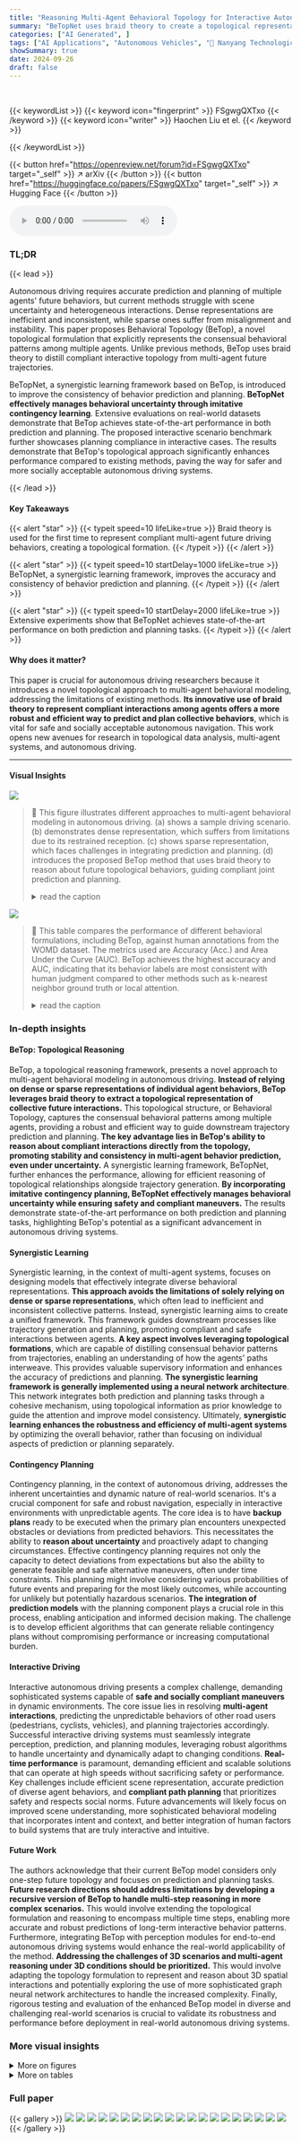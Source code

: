 ```yaml
---
title: "Reasoning Multi-Agent Behavioral Topology for Interactive Autonomous Driving"
summary: "BeTopNet uses braid theory to create a topological representation of multi-agent future driving behaviors, improving prediction and planning accuracy in autonomous driving systems."
categories: ["AI Generated", ]
tags: ["AI Applications", "Autonomous Vehicles", "🏢 Nanyang Technological University",]
showSummary: true
date: 2024-09-26
draft: false
---
```


<br>

{{< keywordList >}}
{{< keyword icon="fingerprint" >}} FSgwgQXTxo {{< /keyword >}}
{{< keyword icon="writer" >}} Haochen Liu et el. {{< /keyword >}}
 
{{< /keywordList >}}

{{< button href="https://openreview.net/forum?id=FSgwgQXTxo" target="_self" >}}
↗ arXiv
{{< /button >}}
{{< button href="https://huggingface.co/papers/FSgwgQXTxo" target="_self" >}}
↗ Hugging Face
{{< /button >}}



<audio controls>
    <source src="https://ai-paper-reviewer.com/FSgwgQXTxo/podcast.wav" type="audio/wav">
    Your browser does not support the audio element.
</audio>


### TL;DR


{{< lead >}}

Autonomous driving requires accurate prediction and planning of multiple agents' future behaviors, but current methods struggle with scene uncertainty and heterogeneous interactions. Dense representations are inefficient and inconsistent, while sparse ones suffer from misalignment and instability. This paper proposes Behavioral Topology (BeTop), a novel topological formulation that explicitly represents the consensual behavioral patterns among multiple agents. Unlike previous methods, BeTop uses braid theory to distill compliant interactive topology from multi-agent future trajectories. 

BeTopNet, a synergistic learning framework based on BeTop, is introduced to improve the consistency of behavior prediction and planning.  **BeTopNet effectively manages behavioral uncertainty through imitative contingency learning**. Extensive evaluations on real-world datasets demonstrate that BeTop achieves state-of-the-art performance in both prediction and planning.  The proposed interactive scenario benchmark further showcases planning compliance in interactive cases.  The results demonstrate that BeTop's topological approach significantly enhances performance compared to existing methods, paving the way for safer and more socially acceptable autonomous driving systems.

{{< /lead >}}


#### Key Takeaways

{{< alert "star" >}}
{{< typeit speed=10 lifeLike=true >}} Braid theory is used for the first time to represent compliant multi-agent future driving behaviors, creating a topological formation. {{< /typeit >}}
{{< /alert >}}

{{< alert "star" >}}
{{< typeit speed=10 startDelay=1000 lifeLike=true >}} BeTopNet, a synergistic learning framework, improves the accuracy and consistency of behavior prediction and planning. {{< /typeit >}}
{{< /alert >}}

{{< alert "star" >}}
{{< typeit speed=10 startDelay=2000 lifeLike=true >}} Extensive experiments show that BeTopNet achieves state-of-the-art performance on both prediction and planning tasks. {{< /typeit >}}
{{< /alert >}}

#### Why does it matter?
This paper is crucial for autonomous driving researchers because it introduces a novel topological approach to multi-agent behavioral modeling, addressing the limitations of existing methods.  **Its innovative use of braid theory to represent compliant interactions among agents offers a more robust and efficient way to predict and plan collective behaviors**, which is vital for safe and socially acceptable autonomous navigation. This work opens new avenues for research in topological data analysis, multi-agent systems, and autonomous driving.

------
#### Visual Insights



![](https://ai-paper-reviewer.com/FSgwgQXTxo/figures_1_1.jpg)

> 🔼 This figure illustrates different approaches to multi-agent behavioral modeling in autonomous driving. (a) shows a sample driving scenario. (b) demonstrates dense representation, which suffers from limitations due to its restrained reception. (c) shows sparse representation, which faces challenges in integrating prediction and planning. (d) introduces the proposed BeTop method that uses braid theory to reason about future topological behaviors, guiding compliant joint prediction and planning.
> <details>
> <summary>read the caption</summary>
> Figure 1: Multi-agent Behavioral Formulation. (a) A typical driving scenario in Arizona, US [35]; (b) Dense representation conducts scalable occupancy prediction jointly, but restrained reception leads to unbounded collisions with planning; (c) Sparse supervision derives multi-agent trajectories with multi-modalities, while it struggles with conflicts among integrated prediction and planning; (d) BeTop reasons future topological behaviors for all scene-agents through braids theory, funneling interactive eventual agents (in highlighted colors) and guiding compliant joint prediction and planning.
> </details>





![](https://ai-paper-reviewer.com/FSgwgQXTxo/tables_3_1.jpg)

> 🔼 This table compares the performance of different behavioral formulations, including BeTop, against human annotations from the WOMD dataset.  The metrics used are Accuracy (Acc.) and Area Under the Curve (AUC). BeTop achieves the highest accuracy and AUC, indicating that its behavior labels are most consistent with human judgment compared to other methods such as k-nearest neighbor ground truth or local attention.
> <details>
> <summary>read the caption</summary>
> Table 1: Analysis on different behavioral formulations. BeTop labels behave most similarly to human annotations [35], excelling over other formulations like k nearest GT or local attention.
> </details>





### In-depth insights


#### BeTop: Topological Reasoning
BeTop, a topological reasoning framework, presents a novel approach to multi-agent behavioral modeling in autonomous driving.  **Instead of relying on dense or sparse representations of individual agent behaviors, BeTop leverages braid theory to extract a topological representation of collective future interactions.** This topological structure, or Behavioral Topology, captures the consensual behavioral patterns among multiple agents, providing a robust and efficient way to guide downstream trajectory prediction and planning.  **The key advantage lies in BeTop's ability to reason about compliant interactions directly from the topology, promoting stability and consistency in multi-agent behavior prediction, even under uncertainty.** A synergistic learning framework, BeTopNet, further enhances the performance, allowing for efficient reasoning of topological relationships alongside trajectory generation.  **By incorporating imitative contingency planning, BeTopNet effectively manages behavioral uncertainty while ensuring safety and compliant maneuvers.** The results demonstrate state-of-the-art performance on both prediction and planning tasks, highlighting BeTop's potential as a significant advancement in autonomous driving systems.

#### Synergistic Learning
Synergistic learning, in the context of multi-agent systems, focuses on designing models that effectively integrate diverse behavioral representations.  **This approach avoids the limitations of solely relying on dense or sparse representations**, which often lead to inefficient and inconsistent collective patterns. Instead, synergistic learning aims to create a unified framework.  This framework guides downstream processes like trajectory generation and planning, promoting compliant and safe interactions between agents.  **A key aspect involves leveraging topological formations**, which are capable of distilling consensual behavior patterns from trajectories, enabling an understanding of how the agents' paths interweave.  This provides valuable supervisory information and enhances the accuracy of predictions and planning.  **The synergistic learning framework is generally implemented using a neural network architecture**. This network integrates both prediction and planning tasks through a cohesive mechanism, using topological information as prior knowledge to guide the attention and improve model consistency.  Ultimately, **synergistic learning enhances the robustness and efficiency of multi-agent systems** by optimizing the overall behavior, rather than focusing on individual aspects of prediction or planning separately.

#### Contingency Planning
Contingency planning, in the context of autonomous driving, addresses the inherent uncertainties and dynamic nature of real-world scenarios.  It's a crucial component for safe and robust navigation, especially in interactive environments with unpredictable agents. The core idea is to have **backup plans** ready to be executed when the primary plan encounters unexpected obstacles or deviations from predicted behaviors.  This necessitates the ability to **reason about uncertainty** and proactively adapt to changing circumstances.  Effective contingency planning requires not only the capacity to detect deviations from expectations but also the ability to generate feasible and safe alternative maneuvers, often under time constraints.   This planning might involve considering various probabilities of future events and preparing for the most likely outcomes, while accounting for unlikely but potentially hazardous scenarios.  **The integration of prediction models** with the planning component plays a crucial role in this process, enabling anticipation and informed decision making.  The challenge is to develop efficient algorithms that can generate reliable contingency plans without compromising performance or increasing computational burden.

#### Interactive Driving
Interactive autonomous driving presents a complex challenge, demanding sophisticated systems capable of **safe and socially compliant maneuvers** in dynamic environments.  The core issue lies in resolving **multi-agent interactions**, predicting the unpredictable behaviors of other road users (pedestrians, cyclists, vehicles), and planning trajectories accordingly.  Successful interactive driving systems must seamlessly integrate perception, prediction, and planning modules, leveraging robust algorithms to handle uncertainty and dynamically adapt to changing conditions. **Real-time performance** is paramount, demanding efficient and scalable solutions that can operate at high speeds without sacrificing safety or performance. Key challenges include efficient scene representation, accurate prediction of diverse agent behaviors, and **compliant path planning** that prioritizes safety and respects social norms.  Future advancements will likely focus on improved scene understanding, more sophisticated behavioral modeling that incorporates intent and context, and better integration of human factors to build systems that are truly interactive and intuitive.

#### Future Work
The authors acknowledge that their current BeTop model considers only one-step future topology and focuses on prediction and planning tasks.  **Future research directions should address limitations by developing a recursive version of BeTop to handle multi-step reasoning in more complex scenarios.** This would involve extending the topological formulation and reasoning to encompass multiple time steps, enabling more accurate and robust predictions of long-term interactive behavior patterns.  Furthermore, integrating BeTop with perception modules for end-to-end autonomous driving systems would enhance the real-world applicability of the method. **Addressing the challenges of 3D scenarios and multi-agent reasoning under 3D conditions should be prioritized.** This would involve adapting the topology formulation to represent and reason about 3D spatial interactions and potentially exploring the use of more sophisticated graph neural network architectures to handle the increased complexity.  Finally, rigorous testing and evaluation of the enhanced BeTop model in diverse and challenging real-world scenarios is crucial to validate its robustness and performance before deployment in real-world autonomous driving systems.


### More visual insights

<details>
<summary>More on figures
</summary>


![](https://ai-paper-reviewer.com/FSgwgQXTxo/figures_3_1.jpg)

> 🔼 This figure illustrates the process of forming a Behavioral Topology (BeTop) from multi-agent future trajectories.  First, the future trajectories of all agents (including the autonomous vehicle) are represented as braid sets.  These braid sets are then used to create a topological graph that explicitly represents the consensual behavioral pattern among the multi-agent futures. The intertwine indicators in the braid sets highlight the interactive behaviors between agents, which are crucial for determining the compliant interactive topology. This topology serves as a supervision signal to guide downstream trajectory generation and planning.
> <details>
> <summary>read the caption</summary>
> Figure 2: BeTop formulation. Joint future trajectories are transformed to braid sets, and then form joint topology through intertwine indicators.
> </details>



![](https://ai-paper-reviewer.com/FSgwgQXTxo/figures_4_1.jpg)

> 🔼 This figure illustrates the architecture of BeTopNet, a neural network designed for topological reasoning and integrated prediction and planning in autonomous driving scenarios.  It highlights three key components: a scene encoder that processes scene information (agent and map data), a synergistic decoder that uses topology-guided local attention to iteratively generate trajectories and edge topology, and an imitative contingency learning module that optimizes both prediction and planning.
> <details>
> <summary>read the caption</summary>
> Figure 3: The BeTopNet Architecture. BeTop establishes an integrated network for topological behavior reasoning, comprising three fundamentals. Scene encoder generates scene-aware attributes for agent SA and map SM. Initialized by SR and QA, synergistic decoder reasons edge topology ên and trajectories Ŷn iteratively from topology-guided local attention. Branched planning τ∈Ŷ1 with predictions and topology are optimized jointly by imitative contingency learning.
> </details>



![](https://ai-paper-reviewer.com/FSgwgQXTxo/figures_8_1.jpg)

> 🔼 This figure shows the architecture of BeTopNet, a synergistic learning framework proposed in the paper.  It consists of three main components: a scene encoder that processes scene information (agent and map), a synergistic decoder that iteratively reasons about the behavioral topology and future trajectories using topology-guided local attention, and an imitative contingency learning module that jointly optimizes planning and prediction. The architecture aims to learn a compliant and socially consistent driving behavior by leveraging the topological properties of multi-agent interactions.
> <details>
> <summary>read the caption</summary>
> Figure 3: The BeTopNet Architecture. BeTop establishes an integrated network for topological behavior reasoning, comprising three fundamentals. Scene encoder generates scene-aware attributes for agent SA and map SM. Initialized by SR and QA, synergistic decoder reasons edge topology ên and trajectories Ŷn iteratively from topology-guided local attention. Branched planning τ∈Ŷ1 with predictions and topology are optimized jointly by imitative contingency learning.
> </details>



![](https://ai-paper-reviewer.com/FSgwgQXTxo/figures_8_2.jpg)

> 🔼 This figure shows the architecture of BeTopNet, a synergistic Transformer-based learning stack for learning IPP objectives. It comprises three main components: a scene encoder, a synergistic decoder, and imitative contingency learning. The scene encoder generates scene-aware attributes for agents and the map. The synergistic decoder iteratively reasons about the edge topology and trajectories using topology-guided local attention. Finally, imitative contingency learning optimizes the planning and prediction results jointly.
> <details>
> <summary>read the caption</summary>
> Figure 3: The BeTopNet Architecture. BeTop establishes an integrated network for topological behavior reasoning, comprising three fundamentals. Scene encoder generates scene-aware attributes for agent SA and map SM. Initialized by SR and QA, synergistic decoder reasons edge topology ên and trajectories Ŷn iteratively from topology-guided local attention. Branched planning τ∈Ŷ1 with predictions and topology are optimized jointly by imitative contingency learning.
> </details>



![](https://ai-paper-reviewer.com/FSgwgQXTxo/figures_17_1.jpg)

> 🔼 The figure shows the architecture of BeTopNet, a network designed for topological behavior reasoning and trajectory prediction and planning. It consists of three main components: a scene encoder, a synergistic decoder, and an imitative contingency learning module. The scene encoder processes scene information to generate scene-aware attributes. The synergistic decoder iteratively reasons about edge topology and trajectories using topology-guided local attention. Finally, the imitative contingency learning module optimizes the planning and prediction results using the topology priors.
> <details>
> <summary>read the caption</summary>
> Figure 3: The BeTopNet Architecture. BeTop establishes an integrated network for topological behavior reasoning, comprising three fundamentals. Scene encoder generates scene-aware attributes for agent SA and map SM. Initialized by SR and QA, synergistic decoder reasons edge topology ên and trajectories Ŷn iteratively from topology-guided local attention. Branched planning τ∈Ŷ1 with predictions and topology are optimized jointly by imitative contingency learning.
> </details>



![](https://ai-paper-reviewer.com/FSgwgQXTxo/figures_23_1.jpg)

> 🔼 This figure shows the architecture of BeTopNet, a synergistic learning framework for topological behavior reasoning and interactive prediction and planning. It consists of three main components: a scene encoder that processes scene information (agent states and map data), a synergistic decoder that iteratively reasons about edge topology and trajectories using topology-guided local attention, and an imitative contingency learning module that optimizes planning and prediction jointly. The synergistic decoder is particularly important because it incorporates both dense and sparse representations of multi-agent behaviors to improve consistency and accuracy.
> <details>
> <summary>read the caption</summary>
> Figure 3: The BeTopNet Architecture. BeTop establishes an integrated network for topological behavior reasoning, comprising three fundamentals. Scene encoder generates scene-aware attributes for agent SA and map SM. Initialized by SR and QA, synergistic decoder reasons edge topology ên and trajectories Ŷn iteratively from topology-guided local attention. Branched planning τ∈Ŷ1 with predictions and topology are optimized jointly by imitative contingency learning.
> </details>



![](https://ai-paper-reviewer.com/FSgwgQXTxo/figures_24_1.jpg)

> 🔼 This figure illustrates the architecture of BeTopNet, a synergistic learning framework for topological behavior reasoning and integrated prediction and planning. It consists of three main components: a scene encoder processing scene attributes, a synergistic decoder iteratively reasoning edge topology and trajectories using topology-guided local attention, and an imitative contingency learning module optimizing branched planning and predictions jointly.
> <details>
> <summary>read the caption</summary>
> Figure 3: The BeTopNet Architecture. BeTop establishes an integrated network for topological behavior reasoning, comprising three fundamentals. Scene encoder generates scene-aware attributes for agent SA and map SM. Initialized by SR and QA, synergistic decoder reasons edge topology ên and trajectories Ŷn iteratively from topology-guided local attention. Branched planning τ∈Ŷ1 with predictions and topology are optimized jointly by imitative contingency learning.
> </details>



![](https://ai-paper-reviewer.com/FSgwgQXTxo/figures_24_2.jpg)

> 🔼 This figure compares three different approaches for multi-agent behavioral modeling in autonomous driving: dense representation, sparse representation, and the proposed BeTop approach.  (a) Shows a sample driving scenario. (b) Illustrates how dense representation, while scalable, can lead to collisions due to limited perceptual information. (c) Shows how sparse representation, although handling multi-modality, can struggle with conflicting predictions and planning. (d) Presents BeTop, which uses braid theory to reason about topological relationships between agents' future behaviors, guiding compliant joint prediction and planning.
> <details>
> <summary>read the caption</summary>
> Figure 1: Multi-agent Behavioral Formulation. (a) A typical driving scenario in Arizona, US [35]; (b) Dense representation conducts scalable occupancy prediction jointly, but restrained reception leads to unbounded collisions with planning; (c) Sparse supervision derives multi-agent trajectories with multi-modalities, while it struggles with conflicts among integrated prediction and planning; (d) BeTop reasons future topological behaviors for all scene-agents through braids theory, funneling interactive eventual agents (in highlighted colors) and guiding compliant joint prediction and planning.
> </details>



![](https://ai-paper-reviewer.com/FSgwgQXTxo/figures_25_1.jpg)

> 🔼 This figure shows the architecture of BeTopNet, a synergistic learning framework that integrates topological reasoning, scene understanding, and planning. It consists of three main components:  1.  **Scene Encoder:** Processes scene information (agent states and map data) to generate scene-aware attributes. 2.  **Synergistic Decoder:** Iteratively reasons about edge topology and trajectories using topology-guided local attention, integrating information from the scene encoder. 3.  **Imitative Contingency Learning:** Optimizes planning and prediction jointly using a combination of topology guidance and an imitative contingency learning approach.
> <details>
> <summary>read the caption</summary>
> Figure 3: The BeTopNet Architecture. BeTop establishes an integrated network for topological behavior reasoning, comprising three fundamentals. Scene encoder generates scene-aware attributes for agent SA and map SM. Initialized by SR and QA, synergistic decoder reasons edge topology ên and trajectories Ŷn iteratively from topology-guided local attention. Branched planning τ∈Ŷ1 with predictions and topology are optimized jointly by imitative contingency learning.
> </details>



</details>




<details>
<summary>More on tables
</summary>


![](https://ai-paper-reviewer.com/FSgwgQXTxo/tables_6_1.jpg)
> 🔼 This table compares the performance of BeTopNet against other state-of-the-art (SOTA) planning methods on two nuPlan benchmarks: Test14-Hard and Test14-Random.  The comparison is done for open-loop and closed-loop planning scenarios, and the table highlights BeTopNet's superior performance, particularly in challenging scenarios.
> <details>
> <summary>read the caption</summary>
> Table 2: Performance comparison of open- and closed-loop planning on nuPlan benchmarks. BeTopNet positions top average planning score and non-reactive simulation amongst SOTA planning systems by all types (rule, learning, and hybrid), especially under difficult benchmarked scenarios.
> </details>

![](https://ai-paper-reviewer.com/FSgwgQXTxo/tables_6_2.jpg)
> 🔼 This table presents the results of closed-loop planning experiments conducted using the nuPlan benchmark. The experiments focused on interactive scenarios, which are more challenging compared to non-interactive scenarios. The table compares the performance of BeTopNet against several other state-of-the-art planning systems. The performance is evaluated based on several key metrics: Collision Avoidance, Drivable Area, Direction Accuracy, Driving Progress, Time to Collision, and Comfort. The final score is the PDMScore, which represents an overall measure of planning performance. BeTopNet outperforms other methods, particularly in challenging scenarios.
> <details>
> <summary>read the caption</summary>
> Table 3: nuPlan closed-loop planning results on the proposed interactive benchmark. BeTopNet achieves desirable PDMScore, with planning safety, road compliance, and driving progress.
> </details>

![](https://ai-paper-reviewer.com/FSgwgQXTxo/tables_7_1.jpg)
> 🔼 This table presents the results of the marginal prediction task on the Waymo Open Motion Dataset (WOMD) leaderboard.  It compares the performance of BeTopNet against several state-of-the-art methods. The metrics used include minimum average displacement error (minADE), minimum final displacement error (minFDE), miss rate, mean average precision (mAP), and soft mAP.  The table highlights that BeTopNet outperforms other methods without using model ensembles or extra data, showcasing its effectiveness in this task.
> <details>
> <summary>read the caption</summary>
> Table 4: Performance of marginal prediction on WOMD Motion Leaderboard. BeTopNet surpasses existing motion predictors without model ensemble or using extra data. † extra LIDAR data and pretrained model. Primary metric.
> </details>

![](https://ai-paper-reviewer.com/FSgwgQXTxo/tables_7_2.jpg)
> 🔼 This table presents the results of the joint prediction task on the Waymo Open Motion Dataset (WOMD) interaction leaderboard.  It compares the performance of BeTopNet against other state-of-the-art methods, focusing on metrics such as minimum average displacement error (minADE), minimum final displacement error (minFDE), miss rate, mean average precision (mAP), and soft mAP.  The table highlights BeTopNet's superior performance in both mAP metrics.
> <details>
> <summary>read the caption</summary>
> Table 5: Performance of joint prediction on WOMD Interaction Leaderboard. BeTopNet outperforms in both mAP metrics.
> </details>

![](https://ai-paper-reviewer.com/FSgwgQXTxo/tables_8_1.jpg)
> 🔼 This table presents the results of integrating the proposed BeTop method with two strong planning baselines (PDM and PlanTF) on the nuPlan benchmark. It shows the performance improvements achieved by adding BeTop to these baselines, indicating the effectiveness of BeTop in improving planning performance. The results are broken down by open-loop planning (OLS), closed-loop non-reactive (CLS-NR), closed-loop (CLS), and an average (Avg) across the three metrics.
> <details>
> <summary>read the caption</summary>
> Table 6: Results of integrating BeTop by strong planning baselines in nuPlan benchmark.
> </details>

![](https://ai-paper-reviewer.com/FSgwgQXTxo/tables_8_2.jpg)
> 🔼 This table presents the results of integrating BeTop with strong prediction baselines on the Waymo Open Motion Dataset (WOMD). It shows the improvement in prediction accuracy (mAP and Soft mAP) and reduction in error (minADE and minFDE) and miss rate when BeTop is added to existing methods (MTR and EDA). The results demonstrate that BeTop enhances the performance of these strong baselines, further highlighting its effectiveness.
> <details>
> <summary>read the caption</summary>
> Table 7: Results of integrating BeTop by strong prediction baselines in WOMD benchmark.
> </details>

![](https://ai-paper-reviewer.com/FSgwgQXTxo/tables_8_3.jpg)
> 🔼 This table presents the ablation study results on the nuPlan benchmark. It shows the performance of BeTopNet with different components removed to understand their contribution to the overall performance.  The results are presented in terms of OLS (Open-Loop Score), CLS-NR (Closed-Loop Non-Reactive Score), and CLS (Closed-Loop Score).  The table highlights the importance of the contingency planning component for achieving good performance in closed-loop scenarios.
> <details>
> <summary>read the caption</summary>
> Table 8: Results of BeTopNet planning performance with different components. Contingency is the key for closed-loop simulation.
> </details>

![](https://ai-paper-reviewer.com/FSgwgQXTxo/tables_20_1.jpg)
> 🔼 This table compares the performance of different planning methods (rule-based, hybrid, and learning-based) on the nuPlan benchmark, focusing on open-loop and closed-loop planning scenarios.  The metrics used include OLS (Open-Loop Score), CLS-NR (Closed-Loop Non-Reactive score), and CLS (Closed-Loop score).  BeTopNet achieves the highest average planning score across all scenarios, particularly excelling in challenging scenarios. 
> <details>
> <summary>read the caption</summary>
> Table 2: Performance comparison of open- and closed-loop planning on nuPlan benchmarks. BeTopNet positions top average planning score and non-reactive simulation amongst SOTA planning systems by all types (rule, learning, and hybrid), especially under difficult benchmarked scenarios.
> </details>

![](https://ai-paper-reviewer.com/FSgwgQXTxo/tables_20_2.jpg)
> 🔼 This table presents a detailed breakdown of the performance of various planning methods on the Test14-Random benchmark of the nuPlan dataset.  The performance is measured using PDMScore, a composite metric that considers several factors: collision avoidance, drivability, direction accuracy, progress, time-to-collision, and comfort. The table allows for a comparison of different planning approaches, including rule-based, hybrid, and learning-based methods, highlighting BeTopNet's performance relative to state-of-the-art techniques.
> <details>
> <summary>read the caption</summary>
> Table 10: Detailed nuPlan closed-loop planning results (PDMScore) on Test14-Random benchmark.
> </details>

![](https://ai-paper-reviewer.com/FSgwgQXTxo/tables_20_3.jpg)
> 🔼 This table compares the performance of BeTopNet against other state-of-the-art (SOTA) planning methods on the nuPlan benchmark.  It evaluates performance using several metrics across different scenarios (Test14 Hard and Test14 Random), including open-loop and closed-loop settings, demonstrating the superior performance of BeTopNet.
> <details>
> <summary>read the caption</summary>
> Table 2: Performance comparison of open- and closed-loop planning on nuPlan benchmarks. BeTopNet positions top average planning score and non-reactive simulation amongst SOTA planning systems by all types (rule, learning, and hybrid), especially under difficult benchmarked scenarios.
> </details>

![](https://ai-paper-reviewer.com/FSgwgQXTxo/tables_21_1.jpg)
> 🔼 This table presents the results of marginal prediction on the Waymo Open Motion Dataset (WOMD) leaderboard.  It compares the performance of BeTopNet against two other methods (MTR and EDA) across three categories: Vehicle, Pedestrian, and Cyclist. The metrics used for comparison include minimum Average Displacement Error (minADE), minimum Final Displacement Error (minFDE), Miss Rate, mean Average Precision (mAP), and Soft mAP.  Lower values for minADE and minFDE and Miss Rate are better, while higher values for mAP and Soft mAP are better, indicating improved prediction accuracy.
> <details>
> <summary>read the caption</summary>
> Table 12: Marginal predictions on WOMD Motion Leaderboard [81]. Primary metric.
> </details>

![](https://ai-paper-reviewer.com/FSgwgQXTxo/tables_21_2.jpg)
> 🔼 This table compares the performance of BeTopNet against other state-of-the-art (SOTA) planning methods on the nuPlan benchmark.  It shows the open-loop (OLS), closed-loop non-reactive (CLS-NR), and closed-loop (CLS) planning scores for different methods, categorized by type (rule-based, hybrid, learning-based). BeTopNet achieves the highest average score overall, particularly excelling in more challenging scenarios. 
> <details>
> <summary>read the caption</summary>
> Table 2: Performance comparison of open- and closed-loop planning on nuPlan benchmarks. BeTopNet positions top average planning score and non-reactive simulation amongst SOTA planning systems by all types (rule, learning, and hybrid), especially under difficult benchmarked scenarios.
> </details>

![](https://ai-paper-reviewer.com/FSgwgQXTxo/tables_22_1.jpg)
> 🔼 This table presents the performance comparison of BeTopNet against state-of-the-art methods on the Waymo Open Motion Dataset (WOMD) for the marginal prediction task.  It shows BeTopNet's performance in terms of minADE, minFDE, Miss Rate, mAP, and Soft mAP, highlighting its superior performance even without using model ensembles or extra data.
> <details>
> <summary>read the caption</summary>
> Table 4: Performance of marginal prediction on WOMD Motion Leaderboard. BeTopNet surpasses existing motion predictors without model ensemble or using extra data. † extra LIDAR data and pretrained model. Primary metric.
> </details>

![](https://ai-paper-reviewer.com/FSgwgQXTxo/tables_22_2.jpg)
> 🔼 This table compares the performance of BeTopNet against other state-of-the-art (SOTA) planning methods on the nuPlan benchmark.  It shows the open-loop (OLS), closed-loop non-reactive (CLS-NR), and closed-loop (CLS) planning scores for each method, as well as the average score.  The results demonstrate that BeTopNet achieves the highest average planning score, particularly in challenging scenarios. This highlights BeTopNet's superior performance in both open-loop and closed-loop planning tasks.
> <details>
> <summary>read the caption</summary>
> Table 2: Performance comparison of open- and closed-loop planning on nuPlan benchmarks. BeTopNet positions top average planning score and non-reactive simulation amongst SOTA planning systems by all types (rule, learning, and hybrid), especially under difficult benchmarked scenarios.
> </details>

![](https://ai-paper-reviewer.com/FSgwgQXTxo/tables_22_3.jpg)
> 🔼 This table presents the ablation study on the impact of varying temporal granularity in the BeTop model.  It shows the results of experiments conducted with different numbers of time intervals (1, 2, 4, and 8) used for multi-step BeTop label generation.  The metrics presented are minimum average displacement error (minADE), minimum final displacement error (minFDE), miss rate, mean average precision (mAP), inference latency, training latency, and the number of model parameters. The results indicate that finer-grained temporal resolutions slightly improve performance but at a significant increase in computational cost.
> <details>
> <summary>read the caption</summary>
> Table 16: Effects of varied temporal granularity in BeTop. Future interactions are split into various intervals for multi-step BeTop labels. A fine-grained topology reasoning for the whole prediction horizon results in a slightly improved performance and increased computational costs simultaneously.
> </details>

![](https://ai-paper-reviewer.com/FSgwgQXTxo/tables_22_4.jpg)
> 🔼 This table shows the performance improvement achieved by integrating BeTop with strong prediction baselines on the Waymo Open Motion Dataset (WOMD). It presents the results for various metrics such as mean Average Displacement (minADE), mean Final Displacement Error (minFDE), Miss Rate, mean Average Precision (mAP), and Soft mAP.  The comparison is made between the original baselines (MTR and EDA) and their versions enhanced with BeTop. The results highlight the positive impact of BeTop in enhancing the accuracy of motion prediction.
> <details>
> <summary>read the caption</summary>
> Table 7: Results of integrating BeTop by strong prediction baselines in WOMD benchmark.
> </details>

</details>




### Full paper

{{< gallery >}}
<img src="https://ai-paper-reviewer.com/FSgwgQXTxo/1.png" class="grid-w50 md:grid-w33 xl:grid-w25" />
<img src="https://ai-paper-reviewer.com/FSgwgQXTxo/2.png" class="grid-w50 md:grid-w33 xl:grid-w25" />
<img src="https://ai-paper-reviewer.com/FSgwgQXTxo/3.png" class="grid-w50 md:grid-w33 xl:grid-w25" />
<img src="https://ai-paper-reviewer.com/FSgwgQXTxo/4.png" class="grid-w50 md:grid-w33 xl:grid-w25" />
<img src="https://ai-paper-reviewer.com/FSgwgQXTxo/5.png" class="grid-w50 md:grid-w33 xl:grid-w25" />
<img src="https://ai-paper-reviewer.com/FSgwgQXTxo/6.png" class="grid-w50 md:grid-w33 xl:grid-w25" />
<img src="https://ai-paper-reviewer.com/FSgwgQXTxo/7.png" class="grid-w50 md:grid-w33 xl:grid-w25" />
<img src="https://ai-paper-reviewer.com/FSgwgQXTxo/8.png" class="grid-w50 md:grid-w33 xl:grid-w25" />
<img src="https://ai-paper-reviewer.com/FSgwgQXTxo/9.png" class="grid-w50 md:grid-w33 xl:grid-w25" />
<img src="https://ai-paper-reviewer.com/FSgwgQXTxo/10.png" class="grid-w50 md:grid-w33 xl:grid-w25" />
<img src="https://ai-paper-reviewer.com/FSgwgQXTxo/11.png" class="grid-w50 md:grid-w33 xl:grid-w25" />
<img src="https://ai-paper-reviewer.com/FSgwgQXTxo/12.png" class="grid-w50 md:grid-w33 xl:grid-w25" />
<img src="https://ai-paper-reviewer.com/FSgwgQXTxo/13.png" class="grid-w50 md:grid-w33 xl:grid-w25" />
<img src="https://ai-paper-reviewer.com/FSgwgQXTxo/14.png" class="grid-w50 md:grid-w33 xl:grid-w25" />
<img src="https://ai-paper-reviewer.com/FSgwgQXTxo/15.png" class="grid-w50 md:grid-w33 xl:grid-w25" />
<img src="https://ai-paper-reviewer.com/FSgwgQXTxo/16.png" class="grid-w50 md:grid-w33 xl:grid-w25" />
<img src="https://ai-paper-reviewer.com/FSgwgQXTxo/17.png" class="grid-w50 md:grid-w33 xl:grid-w25" />
<img src="https://ai-paper-reviewer.com/FSgwgQXTxo/18.png" class="grid-w50 md:grid-w33 xl:grid-w25" />
<img src="https://ai-paper-reviewer.com/FSgwgQXTxo/19.png" class="grid-w50 md:grid-w33 xl:grid-w25" />
<img src="https://ai-paper-reviewer.com/FSgwgQXTxo/20.png" class="grid-w50 md:grid-w33 xl:grid-w25" />
{{< /gallery >}}